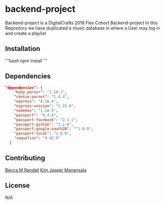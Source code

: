 # backend-project

Backend-project is a DigitalCrafts 2018 Flex Cohort Backend-project
In this Repository we have duplicated a music database in where a User may log in
and create a playlist

## Installation

'''bash
npm install
'''

## Dependencies

```json
"dependencies": {
    "body-parser": "1.18.3",
    "cookie-parser": "1.4.3",
    "express": "4.16.4",
    "express-session": "1.15.6",
    "nodemon": "1.18.9",
    "passport": "0.4.0",
    "passport-facebook": "2.1.1",
    "passport-github": "1.1.0",
    "passport-google-oauth20": "^1.0.0",
    "passport-local": "1.0.0",
    "sequelize": "4.42.0"
  }
```





## Contributing

[Becca M Randall](https://github.com/becca-long)
[Kim Jasper Manansala](https://github.com/KimjManansala)

## License
N/A
